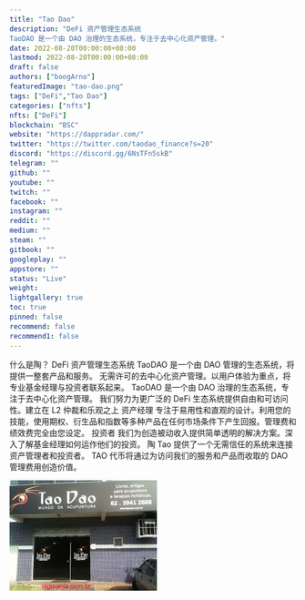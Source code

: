 ```yaml
---
title: "Tao Dao"
description: "DeFi 资产管理生态系统
TaoDAO 是一个由 DAO 治理的生态系统，专注于去中心化资产管理。"
date: 2022-08-20T00:00:00+08:00
lastmod: 2022-08-20T00:00:00+08:00
draft: false
authors: ["boogArno"]
featuredImage: "tao-dao.png"
tags: ["DeFi","Tao Dao"]
categories: ["nfts"]
nfts: ["DeFi"]
blockchain: "BSC"
website: "https://dappradar.com/"
twitter: "https://twitter.com/taodao_finance?s=20"
discord: "https://discord.gg/6NsTFn5skB"
telegram: ""
github: ""
youtube: ""
twitch: ""
facebook: ""
instagram: ""
reddit: ""
medium: ""
steam: ""
gitbook: ""
googleplay: ""
appstore: ""
status: "Live"
weight: 
lightgallery: true
toc: true
pinned: false
recommend: false
recommend1: false
---
```

什么是陶？
DeFi 资产管理生态系统
TaoDAO 是一个由 DAO 管理的生态系统，将提供一整套产品和服务。
无需许可的去中心化资产管理。以用户体验为重点，将专业基金经理与投资者联系起来。
TaoDAO 是一个由 DAO 治理的生态系统，专注于去中心化资产管理。
我们努力为更广泛的 DeFi 生态系统提供自由和可访问性。建立在 L2 仲裁和乐观之上
资产经理
专注于易用性和直观的设计。利用您的技能，使用期权、衍生品和指数等多种产品在任何市场条件下产生回报。管理费和绩效费完全由您设定。
投资者
我们为创造被动收入提供简单透明的解决方案。深入了解基金经理如何运作他们的投资。
陶
Tao 提供了一个无需信任的系统来连接资产管理者和投资者。 TAO 代币将通过为访问我们的服务和产品而收取的 DAO 管理费用创造价值。

![images](images.jpg)
